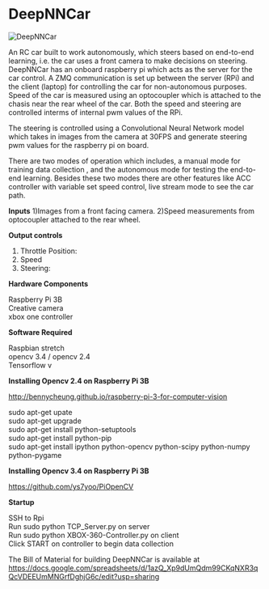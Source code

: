 # DeepNNCar

![DeepNNCar](https://github.com/scope-lab-vu/deep-nn-car/blob/master/car.png=centerme)

An RC car built to work autonomously, which steers based on end-to-end learning, i.e. the car uses a front camera to make decisions on steering. DeepNNCar has an onboard raspberry pi which acts as the server for the car control. A ZMQ communication is set up between the server (RPi) and the client (laptop) for controlling the car for non-autonomous purposes. Speed of the car is measured using an optocoupler which is attached to the chasis near the rear wheel of the car. Both the speed and steering are controlled interms of internal pwm values of the RPi.

The steering is controlled using a Convolutional Neural Network model which takes in images from the camera at 30FPS and generate steering pwm values for the raspberry pi on board. 

There are two modes of operation which includes, a manual mode for training data collection , and the autonomous mode for testing the end-to-end learning. Besides these two modes there are other features like ACC controller with variable set speed control, live stream mode to see the car path.

**Inputs**
1)Images from a front facing camera.
2)Speed measurements from optocoupler attached to the rear wheel. 

**Output controls**

1) Throttle Position:
2) Speed
3) Steering:

**Hardware Components**

Raspberry Pi 3B\
Creative camera\
xbox one controller

**Software Required**

Raspbian stretch\
opencv 3.4 / opencv 2.4\
Tensorflow v

**Installing Opencv 2.4 on Raspberry Pi 3B**

http://bennycheung.github.io/raspberry-pi-3-for-computer-vision

sudo apt-get upate\
sudo apt-get upgrade\
sudo apt-get install python-setuptools\
sudo apt-get install python-pip\
sudo apt-get install ipython python-opencv python-scipy python-numpy python-pygame

**Installing Opencv 3.4 on Raspberry Pi 3B**

https://github.com/ys7yoo/PiOpenCV

**Startup**

SSH to Rpi\
Run sudo python TCP_Server.py on server\
Run sudo python XBOX-360-Controller.py on client\
Click START on controller to begin data collection


The Bill of Material for building DeepNNCar is available at https://docs.google.com/spreadsheets/d/1azQ_Xp9dUmQdm99CKqNXR3qQcVDEEUmMNGrfDghjG6c/edit?usp=sharing

